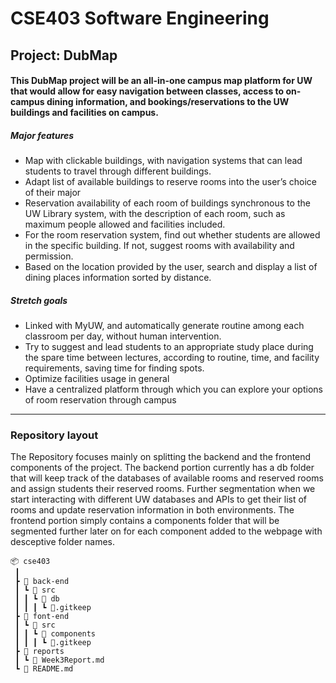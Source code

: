 # CSE403 Software Engineering

## Project: DubMap

#### This DubMap project will be an all-in-one campus map platform for UW that would allow for easy navigation between classes, access to on-campus dining information, and bookings/reservations to the UW buildings and facilities on campus.

##### Major features

- Map with clickable buildings, with navigation systems that can lead students to travel through different buildings.
- Adapt list of available buildings to reserve rooms into the user’s choice of their major
- Reservation availability of each room of buildings synchronous to the UW Library system, with the description of each room, such as maximum people allowed and facilities included.
- For the room reservation system, find out whether students are allowed in the specific building. If not, suggest rooms with availability and permission.
- Based on the location provided by the user, search and display a list of dining places information sorted by distance.

##### Stretch goals

- Linked with MyUW, and automatically generate routine among each classroom per day, without human intervention.
- Try to suggest and lead students to an appropriate study place during the spare time between lectures, according to routine, time, and facility requirements, saving time for finding spots.
- Optimize facilities usage in general
- Have a centralized platform through which you can explore your options of room reservation through campus



---

### Repository layout
The Repository focuses mainly on splitting the backend and the frontend components of the project. The backend portion currently has a db folder that will keep track of the databases of available rooms and reserved rooms and assign students their reserved rooms. Further segmentation when we start interacting with different UW databases and APIs to get their list of rooms and update reservation information in both environments. The frontend portion simply contains a components folder that will be segmented further later on for each component added to the webpage with desceptive folder names. 

```
📦 cse403
 ┃
 ┣ 📂 back-end
 ┃ ┗ 📂 src
 ┃ ┃ ┗ 📂 db
 ┃ ┃ ┃ ┗ 📜.gitkeep
 ┣ 📂 font-end
 ┃ ┗ 📂 src
 ┃ ┃ ┗ 📂 components
 ┃ ┃ ┃ ┗ 📜.gitkeep
 ┣ 📂 reports
 ┃ ┗ 📜 Week3Report.md
 ┗ 📜 README.md
```
